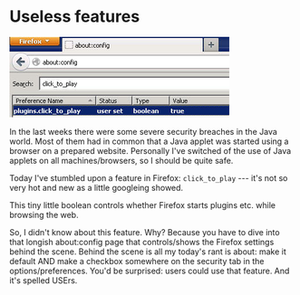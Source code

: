# Useless features

![](./gfx/26.jpg)

In the last weeks there were some severe security breaches in the Java world. Most of them had in common that a Java applet was started using a browser on a prepared website. Personally I've switched of the use of Java applets on all machines/browsers, so I should be quite safe.

Today I've stumbled upon a feature in Firefox: `click_to_play`  --- it's not so very hot and new as a little googleing showed.

This tiny little boolean controls whether Firefox starts plugins etc. while browsing the web.

So, I didn't know about this feature. Why? Because you have to dive into that longish about:config page that controls/shows the Firefox settings behind the scene. Behind the scene is all my today's rant is about: make it default AND make a checkbox somewhere on the security tab in the options/preferences. You'd be surprised: users could use that feature. And it's spelled USErs.
